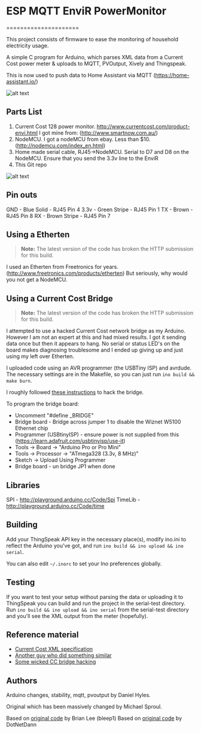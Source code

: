 # ESP MQTT EnviR PowerMonitor
=====================

This project consists of firmware to ease the monitoring of household electricity usage.

A simple C program for Arduino, which parses XML data from a Current Cost power meter & uploads to MQTT, PVOutput, Xively and Thingspeak.

This is now used to push data to Home Assistant via MQTT (https://home-assistant.io/)

![alt text](https://github.com/DotNetDann/arduino-power-monitor/raw/master/EnviR.jpg)

## Parts List

1. Current Cost 128 power monitor.  http://www.currentcost.com/product-envi.html I got mine from: (http://www.smartnow.com.au/)
2. NodeMCU.  I got a nodeMCU from ebay. Less than $10. (http://nodemcu.com/index_en.html)
3. Home made serial cable, RJ45->NodeMCU. Serial to D7 and D8 on the NodeMCU. Ensure that you send the 3.3v line to the EnviR
4. This Git repo

![alt text](https://github.com/DotNetDann/arduino-power-monitor/raw/master/EnviR_WithNodeMCU.jpg)


## Pin outs
GND - Blue Solid - RJ45 Pin 4
3.3v - Green Stripe - RJ45 Pin 1
TX - Brown - RJ45 Pin 8
RX - Brown Stripe - RJ45 Pin 7


## Using a Etherten

> **Note:**
>The latest version of the code has broken the HTTP submission for this build.

I used an Etherten from Freetronics for years. (http://www.freetronics.com/products/etherten)
But seriously, why would you not get a NodeMCU.


## Using a Current Cost Bridge

> **Note:**
>The latest version of the code has broken the HTTP submission for this build.

I attempted to use a hacked Current Cost network bridge as my Arduino. However I am not an expert at this and had mixed results. I got it sending data once but then it appears to hang. No serial or status LED's on the board makes diagnosing troublesome and I ended up giving up and just using my left over Etherten.

I uploaded code using an AVR programmer (the USBTiny ISP) and avrdude. The necessary settings are in the Makefile, so you can just run `ino build && make burn`.

I roughly followed [these instructions](http://john.crouchley.com/blog/archives/722) to hack the bridge.

To program the bridge board:
* Uncomment "#define _BRIDGE"
* Bridge board - Bridge across jumper 1 to disable the Wiznet W5100 Ethernet chip
* Programmer (USBtinyISP) - ensure power is not supplied from this (https://learn.adafruit.com/usbtinyisp/use-it)
* Tools -> Board -> "Arduino Pro or Pro Mini"
* Tools -> Processor -> "ATmega328 (3.3v, 8 MHz)"
* Sketch -> Upload Using Programmer
* Bridge board - un bridge JP1 when done


## Libraries

SPI - http://playground.arduino.cc/Code/Spi
TimeLib - http://playground.arduino.cc/Code/time


## Building

Add your ThingSpeak API key in the necessary place(s), modify ino.ini to reflect the Arduino you've 
got, and run `ino build && ino upload && ino serial`.

You can also edit `~/.inorc` to set your Ino preferences globally.

## Testing

If you want to test your setup without parsing the data or uploading it to ThingSpeak you can build and run the project in the serial-test directory. Run `ino build && ino upload && ino serial` from the serial-test directory and you'll see the XML output from the meter (hopefully).

## Reference material

* [Current Cost XML specification](http://www.currentcost.com/download/Envi%20XML%20v19%20-%202011-01-11.pdf)
* [Another guy who did something similar](http://mungbean.org/blog/?p=477)
* [Some wicked CC bridge hacking](http://john.crouchley.com/blog/archives/722)

## Authors

Arduino changes, stability, mqtt, pvoutput by Daniel Hyles.

Original which has been massively changed by Michael Sproul.

Based on [original code](https://github.com/bleep1/CurrentCostToCosmViaArduino) by Brian Lee (bleep1)
Based on [original code](https://github.com/DotNetDann/ESP8266-MQTT-ENVIR-HomeAssistant/) by DotNetDann
